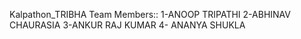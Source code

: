 Kalpathon_TRIBHA
Team Members::
1-ANOOP TRIPATHI 
2-ABHINAV CHAURASIA
3-ANKUR RAJ KUMAR 
4- ANANYA SHUKLA
